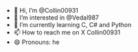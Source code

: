 - 👋 Hi, I’m @Collin00931
- 👀 I’m interested in @Vedal987
- 🌱 I’m currently learning C, C# and Python
- 📫 How to reach me on X Collin00931
- 😄 Pronouns: he

<!---
Collin00931/Collin00931 is a ✨ special ✨ repository because its `README.md` (this file) appears on your GitHub profile.
You can click the Preview link to take a look at your changes.
--->
